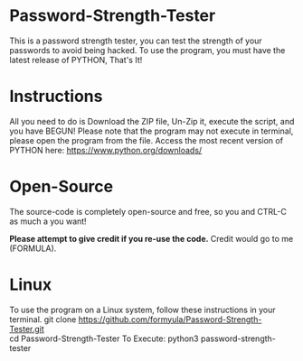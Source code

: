 # Password-Strength-Tester
This is a password strength tester, you can test the strength of your passwords to avoid being hacked.
To use the program, you must have the latest release of PYTHON, That's It!




# Instructions
All you need to do is Download the ZIP file, Un-Zip it, execute the script, and you have BEGUN!
Please note that the program may not execute in terminal, please open the program from the file.
Access the most recent version of PYTHON here: https://www.python.org/downloads/
# Open-Source
The source-code is completely open-source and free, so you and CTRL-C as much a you want!

**Please attempt to give credit if you re-use the code.**
Credit would go to me (FORMULA).
# Linux
To use the program on a Linux system, follow these instructions in your terminal.
git clone https://github.com/formyula/Password-Strength-Tester.git  
cd Password-Strength-Tester
To Execute:
python3 password-strength-tester
